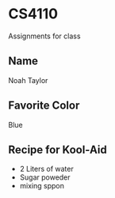 # CS4110
Assignments for class

## Name 
Noah Taylor
## Favorite Color 
Blue
## Recipe for Kool-Aid
- 2 Liters of water
- Sugar poweder
- mixing sppon
